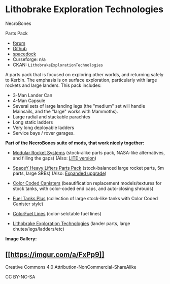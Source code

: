 # Lithobrake Exploration Technologies 

NecroBones

Parts Pack

- [forum](https://forum.kerbalspaceprogram.com/index.php?/topic/117527-*)
- [Github](https://github.com/zer0Kerbal/LithobrakeExplorationTechnologies)
- [spacedock](https://spacedock.info/mod/93)
- Curseforge: n/a
- CKAN: `LithobrakeExplorationTechnologies`

A parts pack that is focused on exploring other worlds, and returning safely to Kerbin. The emphasis is on surface exploration, particularly with large rockets and large landers. This pack includes:

 - 3-Man Lander Can
 - 4-Man Capsule
 - Several sets of large landing legs (the "medium" set will handle Mainsails, and the "large" works with Mammoths).
 - Large radial and stackable parachtes
 - Long static ladders
 - Very long deployable ladders
 - Service bays / rover garages.

**Part of the NecroBones suite of mods, that work nicely together:**

 - [Modular Rocket Systems](http://spacedock.info/mod/86) (stock-alike parts pack, NASA-like alternatives, and filling the gaps) (Also: [LITE version](http://spacedock.info/mod/87/Modular%20Rocket%20Systems%20LITE))

 - [SpaceY Heavy Lifters Parts Pack](http://spacedock.info/mod/88) (stock-balanced large rocket parts, 5m parts, large SRBs) (Also: [Expanded upgrade](http://spacedock.info/mod/89/SpaceY%20Expanded))

 - [Color Coded Canisters](http://spacedock.info/mod/91) (beautification replacement models/textures for stock tanks, with color-coded end caps, and auto-closing shrouds)

 - [Fuel Tanks Plus](http://spacedock.info/mod/92) (collection of large stock-like tanks with Color Coded Canister style)
 
  - [ColorFuel Lines](http://spacedock.info/mod/94) (color-selctable fuel lines)
  
  - [Lithobrake Exploration Technologies](http://spacedock.info/mod/93) (lander parts, large chutes/legs/ladders/etc)
  
  **Image Gallery:**

[[https://imgur.com/a/FxPp9]]
---

Creative Commons 4.0 Attribution-NonCommercial-ShareAlike

CC BY-NC-SA 
